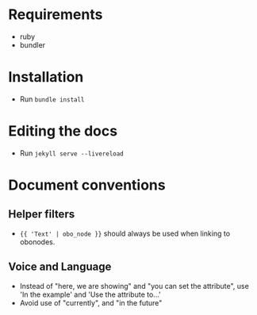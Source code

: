 # Requirements

- ruby
- bundler

# Installation

- Run `bundle install`

# Editing the docs

- Run `jekyll serve --livereload`

# Document conventions

## Helper filters

- `{{ 'Text' | obo_node }}` should always be used when linking to obonodes.

## Voice and Language

- Instead of "here, we are showing" and "you can set the attribute", use 'In the example' and 'Use the attribute to...'
- Avoid use of "currently", and "in the future"
